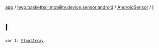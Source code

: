 [app](../../index.md) / [hwp.basketball.mobility.device.sensor.android](../index.md) / [AndroidSensor](index.md) / [I](.)

# I

`var I: `[`FloatArray`](https://kotlinlang.org/api/latest/jvm/stdlib/kotlin/-float-array/index.html)